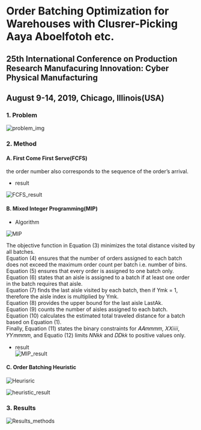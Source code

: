 Order Batching Optimization for Warehouses with Clusrer-Picking   
Aaya Aboelfotoh etc.
===================================================================

## 25th International Conference on Production Research Manufacuring Innovation: Cyber Physical Manufacturing 
## August 9-14, 2019, Chicago, Illinois(USA)

### 1. Problem
![problem_img](https://github.com/Kookkool/Study/assets/105410621/813ab486-1e95-4e1b-a917-23f2a4825590)       


### 2. Method
#### A. First Come First Serve(FCFS)
the order number also corresponds to the sequence of the order’s arrival.   
- result   
    
![FCFS_result](https://github.com/Kookkool/Study/assets/105410621/2b0c14d0-aa9a-4175-9bdd-47b8d28ea870) 

#### B. Mixed Integer Programming(MIP)
- Algorithm  
   
![MIP](https://github.com/Kookkool/Study/assets/105410621/54aa3e5f-9a24-496f-b137-0f7ef6584a99)
        
The objective function in Equation (3) minimizes the total distance visited by all batches.   
Equation (4) ensures that the number of orders assigned to each batch does not exceed the maximum order count per batch i.e. number of bins.    
Equation (5) ensures that every order is assigned to one batch only. 
Equation (6) states that an aisle is assigned to a batch if at least one order in the batch requires that aisle.    
Equation (7) finds the last aisle visited by each batch,
then if Ymk = 1, therefore the aisle index is multiplied by Ymk.    
Equation (8) provides the upper bound for the last
aisle LastAk.   
Equation (9) counts the number of aisles assigned to each batch.   
Equation (10) calculates the estimated total traveled distance for a batch based on Equation (1).    
Finally, Equation (11) states the binary constraints for
𝐴𝐴𝑚𝑚𝑚𝑚, 𝑋𝑋𝑖𝑖𝑖𝑖, 𝑌𝑌𝑚𝑚𝑚𝑚, and Equatio (12) limits 𝑁𝑁𝑘𝑘 and 𝐷𝐷𝑘𝑘 to positive values only.   

- result   
![MIP_result](https://github.com/Kookkool/Study/assets/105410621/1181caa9-41ea-473f-89be-7a5cc0446f92)    
    

#### C. Order Batching Heuristic   
![Heurisric](https://github.com/Kookkool/Study/assets/105410621/8460cbc2-f59a-4638-bbd9-96e801ed9a0f)       

![heuristic_result](https://github.com/Kookkool/Study/assets/105410621/fbc769bd-1fcd-4c3d-ab0c-8e0cbf1d058e)      

### 3. Results   

![Results_methods](https://github.com/Kookkool/Study/assets/105410621/3e9928ac-7d7e-484d-8fe3-9c686b4c0f0f)    
 